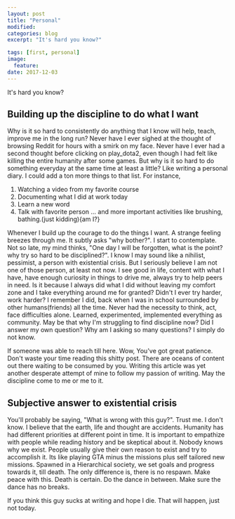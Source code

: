 ```yaml
---
layout: post
title: "Personal"
modified:
categories: blog
excerpt: "It's hard you know?"

tags: [first, personal]
image:
  feature:
date: 2017-12-03
---
```

It's hard you know?
## Building up the discipline to do what I want
Why is it so hard to consistently do anything that I know will help, teach, improve me in the long run? Never have I ever sighed at the thought of browsing Reddit for hours with a smirk on my face. Never have I ever had a second thought before clicking on play_dota2, even though I had felt like killing the entire humanity after some games. But why is it so hard to do something everyday at the same time at least a little? Like writing a personal diary. I could add a ton more things to that list. For instance,
1. Watching a video from my favorite course
2. Documenting what I did at work today
3. Learn a new word
4. Talk with favorite person
... and more important activities like brushing, bathing.(just kidding){am I?}

Whenever I build up the courage to do the things I want. A strange feeling breezes through me. It subtly asks "why bother?". I start to contemplate. Not so late, my mind thinks, "One day I will be forgotten, what is the point? why try so hard to be disciplined?". I know I may sound like a nihilist, pessimist, a person with existential crisis. But I seriously believe I am not one of those person, at least not now. I see good in life, content with what I have, have enough curiosity in things to drive me, always try to help peers in need. Is it because I always did what I did without leaving my comfort zone and I take everything around me for granted? Didn't I ever try harder, work harder? I remember I did, back when I was in school surrounded by other humans(friends) all the time. Never had the necessity to think, act, face difficulties alone.
Learned, experimented, implemented everything as community. May be that why I'm struggling to find discipline now? Did I answer my own question? Why am I asking so many questions? I simply do not know.

If someone was able to reach till here. Wow, You've got great patience. Don't waste your time reading this shitty post. There are oceans of content out there waiting to be consumed by you. Writing this article was yet another desperate attempt of mine to follow my passion of writing. May the discipline come to me or me to it.

## Subjective answer to existential crisis
You'll probably be saying, "What is wrong with this guy?".
Trust me. I don't know. I believe that the earth, life and thought are accidents. Humanity has had different priorities at different point in time.
It is important to empathize with people while reading history and be skeptical about it. Nobody knows why we exist. People usually give their own reason to exist and try to accomplish it. Its like playing GTA minus the missions plus self tailored new missions. Spawned in a Hierarchical society, we set goals and progress towards it, till death. The only difference is, there is no respawn. Make peace with this. Death is certain. Do the dance in between. Make sure the dance has no breaks.

If you think this guy sucks at writing and hope I die. That will happen, just not today.
